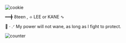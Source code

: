 ![cookie](https://static.wikia.nocookie.net/cookierunkingdom/images/7/78/Fx_cutscene_beast_episode02_04_1.png/revision/latest?cb=20240302065838)

━━╋ 8teen , ⟢ LEE or KANE     ∿

   🪽      ‧ .ᐟ    My power will not wane, as long as I fight to protect.

![counter](https://komarev.com/ghpvc/?username=KYABAHO&label=HOW+MANY+ANGELS+VIEWED_MY+PAGE)


